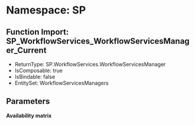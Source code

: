 # Namespace: SP

## Function Import: SP_WorkflowServices_WorkflowServicesManager_Current

- ReturnType: SP.WorkflowServices.WorkflowServicesManager
- IsComposable: true
- IsBindable: false
- EntitySet: WorkflowServicesManagers

## Parameters

**Availability matrix**

